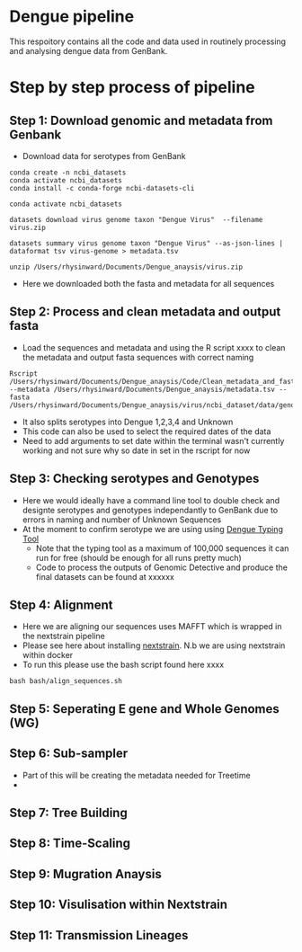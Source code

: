# Dengue pipeline 

This respoitory contains all the code and data used in routinely processing and analysing dengue data from GenBank.

# Step by step process of pipeline 

## Step 1: Download genomic and metadata from Genbank

- Download data for serotypes from GenBank

```
conda create -n ncbi_datasets
conda activate ncbi_datasets
conda install -c conda-forge ncbi-datasets-cli

conda activate ncbi_datasets

datasets download virus genome taxon "Dengue Virus"  --filename virus.zip

datasets summary virus genome taxon "Dengue Virus" --as-json-lines | dataformat tsv virus-genome > metadata.tsv

unzip /Users/rhysinward/Documents/Dengue_anaysis/virus.zip
```

- Here we downloaded both the fasta  and metadata for all sequences

## Step 2: Process and clean metadata and output fasta

- Load the sequences and metadata and using the R script xxxx to clean the metadata and output fasta sequences with correct naming

```
Rscript /Users/rhysinward/Documents/Dengue_anaysis/Code/Clean_metadata_and_fasta.R --metadata /Users/rhysinward/Documents/Dengue_anaysis/metadata.tsv --fasta /Users/rhysinward/Documents/Dengue_anaysis/virus/ncbi_dataset/data/genomic.fna
```

- It also splits serotypes into Dengue 1,2,3,4 and Unknown
- This code can also be used to select the required dates of the data
- Need to add arguments to set date within the terminal wasn't currently working and not sure why so date in set in the rscript for now

## Step 3: Checking serotypes and Genotypes 

- Here we would ideally have a command line tool to double check and designte serotypes and genotypes independantly to GenBank due to errors in naming and number of Unknown Sequences
- At the moment to confirm serotype we are using using [Dengue Typing Tool](http://krisp.ukzn.ac.za/app/typingtool/dengue/)
  - Note that the typing tool as a maximum of 100,000 sequences it can run for free (should be enough for all runs pretty much)
  - Code to process the outputs of Genomic Detective and produce the final datasets can be found at xxxxxx
 
## Step 4: Alignment

- Here we are aligning our sequences uses MAFFT which is wrapped in the nextstrain pipeline
- Please see here about installing [nextstrain](https://docs.nextstrain.org/en/latest/install.html). N.b we are using nextstrain within docker
- To run this please use the bash script found here xxxx

```
bash bash/align_sequences.sh
```

## Step 5: Seperating E gene and Whole Genomes (WG)

## Step 6: Sub-sampler 

- Part of this will be creating the metadata needed for Treetime
- 

## Step 7: Tree Building

## Step 8: Time-Scaling 

## Step 9: Mugration Anaysis 

## Step 10: Visulisation within Nextstrain 

## Step 11: Transmission Lineages




